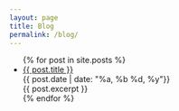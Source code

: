 ```yaml
---
layout: page
title: Blog
permalink: /blog/
---
```

<link rel="stylesheet" href="{{ "/assets/css/blog.css" | relative_url }}">
<div class="blog">
<ul>
  {% for post in site.posts %}
    <li>
      <a href="{{ post.url }}" class="titlePost">{{ post.title }}</a>  <br><div class="datePost">{{ post.date | date: "%a, %b %d, %y"}}</div>
      {{ post.excerpt }}
    </li>
  {% endfor %}
</ul>
</div>